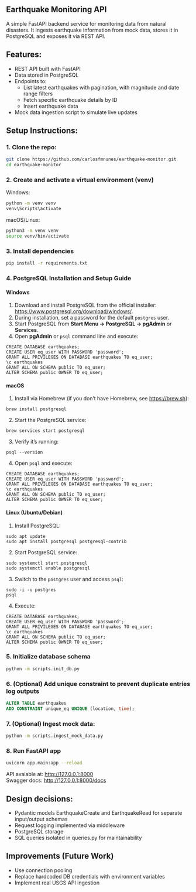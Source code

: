 ## Earthquake Monitoring API

A simple FastAPI backend service for monitoring data from natural disasters. It ingests earthquake information from mock data, stores it in PostgreSQL and exposes it via REST API.

## Features:
- REST API built with FastAPI
- Data stored in PostgreSQL
- Endpoints to:
  - List latest earthquakes with pagination, with magnitude and date range filters
  - Fetch specific earthquake details by ID
  - Insert earthquake data
- Mock data ingestion script to simulate live updates

## Setup Instructions:
### 1. Clone the repo:
```bash
git clone https://github.com/carlosfmnunes/earthquake-monitor.git
cd earthquake-monitor
```

### 2. Create and activate a virtual environment (venv)
Windows:  
```bash
python -m venv venv  
venv\Scripts\activate
```
macOS/Linux:

```bash
python3 -m venv venv  
source venv/bin/activate
```

### 3. Install dependencies
```bash
pip install -r requirements.txt
```


### 4. PostgreSQL Installation and Setup Guide

#### Windows
1. Download and install PostgreSQL from the official installer: https://www.postgresql.org/download/windows/.
2. During installation, set a password for the default `postgres` user.
3. Start PostgreSQL from **Start Menu → PostgreSQL → pgAdmin** or **Services**.
4. Open **pgAdmin** or `psql` command line and execute:
```
CREATE DATABASE earthquakes;
CREATE USER eq_user WITH PASSWORD 'password';
GRANT ALL PRIVILEGES ON DATABASE earthquakes TO eq_user;
\c earthquakes
GRANT ALL ON SCHEMA public TO eq_user;
ALTER SCHEMA public OWNER TO eq_user;
```

#### macOS
1. Install via Homebrew (if you don’t have Homebrew, see https://brew.sh):
```
brew install postgresql
```
2. Start the PostgreSQL service:
```
brew services start postgresql
```
3. Verify it’s running:
```
psql --version
```
4. Open `psql` and execute:
```
CREATE DATABASE earthquakes;
CREATE USER eq_user WITH PASSWORD 'password';
GRANT ALL PRIVILEGES ON DATABASE earthquakes TO eq_user;
\c earthquakes
GRANT ALL ON SCHEMA public TO eq_user;
ALTER SCHEMA public OWNER TO eq_user;
```

#### Linux (Ubuntu/Debian)
1. Install PostgreSQL:
```
sudo apt update
sudo apt install postgresql postgresql-contrib
```
2. Start PostgreSQL service:
```
sudo systemctl start postgresql
sudo systemctl enable postgresql
```
3. Switch to the `postgres` user and access `psql`:
```
sudo -i -u postgres
psql
```
4. Execute:
```
CREATE DATABASE earthquakes;
CREATE USER eq_user WITH PASSWORD 'password';
GRANT ALL PRIVILEGES ON DATABASE earthquakes TO eq_user;
\c earthquakes
GRANT ALL ON SCHEMA public TO eq_user;
ALTER SCHEMA public OWNER TO eq_user;
```





### 5. Initialize database schema
```bash
python -m scripts.init_db.py
```


### 6. (Optional) Add unique constraint to prevent duplicate entries log outputs
```sql
ALTER TABLE earthquakes  
ADD CONSTRAINT unique_eq UNIQUE (location, time);
```


### 7. (Optional) Ingest mock data:
```bash
python -m scripts.ingest_mock_data.py
```


### 8. Run FastAPI app
```bash
uvicorn app.main:app --reload
```


API avaiable at: http://127.0.0.1:8000  
Swagger docs: http://127.0.0.1:8000/docs

## Design decisions:
- Pydantic models EarthquakeCreate and EarthquakeRead for separate input/output schemas  
- Request logging implemented via middleware  
- PostgreSQL storage  
- SQL queries isolated in queries.py for maintainability  

## Improvements (Future Work)
- Use connection pooling  
- Replace hardcoded DB credentials with environment variables  
- Implement real USGS API ingestion  
